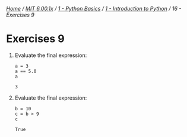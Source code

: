 _[Home](../../../) / [MIT 6.00.1x](../../) / [1 - Python Basics](../) / [1 - Introduction to Python](./) / 16 - Exercises 9_
# Exercises 9

1. Evaluate the final expression:
	```
	a = 3
	a == 5.0
	a
	```
	`3`

2. Evaluate the final expression:
	```
	b = 10
	c = b > 9
	c
	```
	`True`
